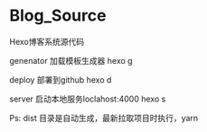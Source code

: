 # Blog_Source
Hexo博客系统源代码

genenator 加载模板生成器
hexo g

deploy 部署到github
hexo d

server 启动本地服务loclahost:4000
hexo s

Ps: dist 目录是自动生成，最新拉取项目时执行，yarn
